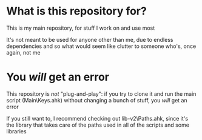 # What is this repository for?

This is my main repository, for stuff I work on and use most

It's not meant to be used for anyone other than me, due to endless dependencies and so what would seem like clutter to someone who's, once again, not me

# You _will_ get an error

This repository is _not_ "plug-and-play": if you try to clone it and run the main script (Main\Keys.ahk) without changing a bunch of stuff, you _will_ get an error

If you still want to, I recommend checking out lib-v2\Paths.ahk, since it's the library that takes care of the paths used in all of the scripts and some libraries
